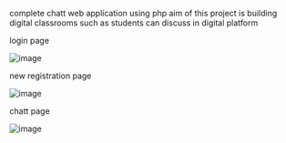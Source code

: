 complete chatt web application using php
aim of this project is building digital classrooms such as students can discuss in digital platform

login page

![image](https://user-images.githubusercontent.com/70889088/93694381-ab559e00-fb28-11ea-8bef-48577a341596.png)

new registration page

![image](https://user-images.githubusercontent.com/70889088/93694406-1901ca00-fb29-11ea-80e4-0035de51751d.png)

chatt page

![image](https://user-images.githubusercontent.com/70889088/93694454-785fda00-fb29-11ea-91b5-33c1ec9907e5.png)
